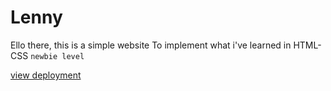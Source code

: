 # Lenny
Ello there, this is a simple website To implement what i've learned in HTML-CSS `newbie level`

[view deployment](https://buggsaff.github.io/lenny/Html-css/)
